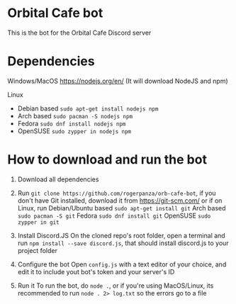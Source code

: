 # Orbital Cafe bot
This is the bot for the Orbital Cafe Discord server

# Dependencies
Windows/MacOS
https://nodejs.org/en/ (It will download NodeJS and npm)

Linux

- Debian based
`sudo apt-get install nodejs npm`
- Arch based
`sudo pacman -S nodejs npm`
- Fedora
`sudo dnf install nodejs npm`
- OpenSUSE
`sudo zypper in nodejs npm`

# How to download and run the bot
1. Download all dependencies 
2. Run `git clone https://github.com/rogerpanza/orb-cafe-bot`, if you don't have Git installed, download it from https://git-scm.com/ or if on Linux, run
Debian/Ubuntu based
`sudo apt-get install git`
Arch based
`sudo pacman -S git`
Fedora
`sudo dnf install git`
OpenSUSE
`sudo zypper in git`

3. Install Discord.JS
On the cloned repo's root folder, open a terminal and run
`npm install --save discord.js`, that should install discord.js to your project folder
4. Configure the bot
Open `config.js` with a text editor of your choice, and edit it to include yout bot's token and your server's ID
5. Run it
To run the bot, do `node .`, or if you're using MacOS/Linux, its recommended to run `node . 2> log.txt` so the errors go to a file
